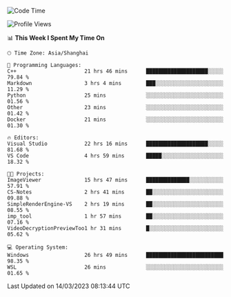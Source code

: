 <!--START_SECTION:waka-->
![Code Time](http://img.shields.io/badge/Code%20Time-764%20hrs%2048%20mins-blue)

![Profile Views](http://img.shields.io/badge/Profile%20Views-3-blue)

📊 **This Week I Spent My Time On** 

```text
🕑︎ Time Zone: Asia/Shanghai

💬 Programming Languages: 
C++                      21 hrs 46 mins      ████████████████████░░░░░   79.84 % 
Markdown                 3 hrs 4 mins        ███░░░░░░░░░░░░░░░░░░░░░░   11.29 % 
Python                   25 mins             ░░░░░░░░░░░░░░░░░░░░░░░░░   01.56 % 
Other                    23 mins             ░░░░░░░░░░░░░░░░░░░░░░░░░   01.42 % 
Docker                   21 mins             ░░░░░░░░░░░░░░░░░░░░░░░░░   01.30 % 

🔥 Editors: 
Visual Studio            22 hrs 16 mins      ████████████████████░░░░░   81.68 % 
VS Code                  4 hrs 59 mins       █████░░░░░░░░░░░░░░░░░░░░   18.32 % 

🐱‍💻 Projects: 
ImageViewer              15 hrs 47 mins      ██████████████░░░░░░░░░░░   57.91 % 
CS-Notes                 2 hrs 41 mins       ██░░░░░░░░░░░░░░░░░░░░░░░   09.88 % 
SimpleRenderEngine-VS    2 hrs 19 mins       ██░░░░░░░░░░░░░░░░░░░░░░░   08.55 % 
imp_tool                 1 hr 57 mins        ██░░░░░░░░░░░░░░░░░░░░░░░   07.16 % 
VideoDecryptionPreviewToo1 hr 31 mins        █░░░░░░░░░░░░░░░░░░░░░░░░   05.62 % 

💻 Operating System: 
Windows                  26 hrs 49 mins      █████████████████████████   98.35 % 
WSL                      26 mins             ░░░░░░░░░░░░░░░░░░░░░░░░░   01.65 % 
```


 Last Updated on 14/03/2023 08:13:44 UTC
<!--END_SECTION:waka-->